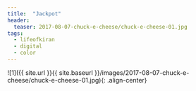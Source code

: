 ```yaml
---
title:  "Jackpot"
header:
  teaser: 2017-08-07-chuck-e-cheese/chuck-e-cheese-01.jpg
tags: 
  - lifeofkiran
  - digital
  - color
---
```


<p></p>
![1]({{ site.url }}{{ site.baseurl }}/images/2017-08-07-chuck-e-cheese/chuck-e-cheese-01.jpg){: .align-center}
<figcaption> </figcaption>
<p></p>

